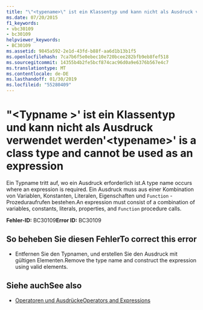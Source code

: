 ```yaml
---
title: "\"<typename>\" ist ein Klassentyp und kann nicht als Ausdruck verwendet werden"
ms.date: 07/20/2015
f1_keywords:
- vbc30109
- bc30109
helpviewer_keywords:
- BC30109
ms.assetid: 9845a592-2e1d-43fd-b88f-aa6d1b13b1f5
ms.openlocfilehash: 7ca7b6f5e0ebec10e720bcee282bfb9eb8fef518
ms.sourcegitcommit: 14355b4b2fe5bcf874cac96d0a9e6376b567e4c7
ms.translationtype: MT
ms.contentlocale: de-DE
ms.lasthandoff: 01/30/2019
ms.locfileid: "55280409"
---
```

# <a name="typename-is-a-class-type-and-cannot-be-used-as-an-expression"></a><span data-ttu-id="39520-102">"\<Typname >' ist ein Klassentyp und kann nicht als Ausdruck verwendet werden</span><span class="sxs-lookup"><span data-stu-id="39520-102">'\<typename>' is a class type and cannot be used as an expression</span></span>
<span data-ttu-id="39520-103">Ein Typname tritt auf, wo ein Ausdruck erforderlich ist.</span><span class="sxs-lookup"><span data-stu-id="39520-103">A type name occurs where an expression is required.</span></span> <span data-ttu-id="39520-104">Ein Ausdruck muss aus einer Kombination von Variablen, Konstanten, Literalen, Eigenschaften und `Function` -Prozeduraufrufen bestehen.</span><span class="sxs-lookup"><span data-stu-id="39520-104">An expression must consist of a combination of variables, constants, literals, properties, and `Function` procedure calls.</span></span>  
  
 <span data-ttu-id="39520-105">**Fehler-ID:** BC30109</span><span class="sxs-lookup"><span data-stu-id="39520-105">**Error ID:** BC30109</span></span>  
  
## <a name="to-correct-this-error"></a><span data-ttu-id="39520-106">So beheben Sie diesen Fehler</span><span class="sxs-lookup"><span data-stu-id="39520-106">To correct this error</span></span>  
  
-   <span data-ttu-id="39520-107">Entfernen Sie den Typnamen, und erstellen Sie den Ausdruck mit gültigen Elementen.</span><span class="sxs-lookup"><span data-stu-id="39520-107">Remove the type name and construct the expression using valid elements.</span></span>  
  
## <a name="see-also"></a><span data-ttu-id="39520-108">Siehe auch</span><span class="sxs-lookup"><span data-stu-id="39520-108">See also</span></span>
- [<span data-ttu-id="39520-109">Operatoren und Ausdrücke</span><span class="sxs-lookup"><span data-stu-id="39520-109">Operators and Expressions</span></span>](../../visual-basic/programming-guide/language-features/operators-and-expressions/index.md)
